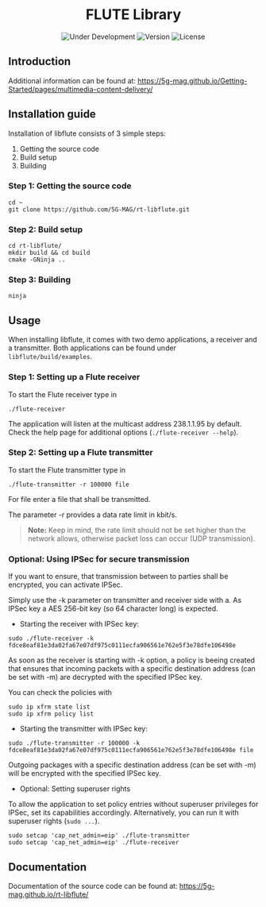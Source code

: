 <h1 align="center">FLUTE Library</h1>
<p align="center">
  <img src="https://img.shields.io/badge/Status-Under_Development-yellow" alt="Under Development">
  <img src="https://img.shields.io/github/v/tag/5G-MAG/rt-libflute?label=version" alt="Version">
  <img src="https://img.shields.io/badge/License-5G--MAG%20Public%20License%20(v1.0)-blue" alt="License">
</p>

## Introduction
Additional information can be found at: https://5g-mag.github.io/Getting-Started/pages/multimedia-content-delivery/

## Installation guide

Installation of libflute consists of 3 simple steps:
1. Getting the source code
2. Build setup
3. Building

### Step 1: Getting the source code
````
cd ~
git clone https://github.com/5G-MAG/rt-libflute.git
````

### Step 2: Build setup
````
cd rt-libflute/
mkdir build && cd build
cmake -GNinja ..
````

### Step 3: Building
````
ninja
````

## Usage
 
When installing libflute, it comes with two demo applications, a receiver and a transmitter. Both applications can be found under ``libflute/build/examples``.

### Step 1: Setting up a Flute receiver
To start the Flute receiver type in

````
./flute-receiver
````

The application will listen at the multicast address 238.1.1.95 by default. Check the help page for additional options (``./flute-receiver --help``).

### Step 2: Setting up a Flute transmitter

To start the Flute transmitter type in

````
./flute-transmitter -r 100000 file
````

For file enter a file that shall be transmitted.
  
The parameter -r provides a data rate limit in kbit/s.

> **Note:** Keep in mind, the rate limit should not be set higher than the network allows, otherwise packet loss can occur (UDP transmission).

### Optional: Using IPSec for secure transmission
If you want to ensure, that transmission between to parties shall be encrypted, you can activate IPSec.
  
Simply use the -k parameter on transmitter and receiver side with a. As IPSec key a AES 256-bit key (so 64 character long) is expected. 

* Starting the receiver with IPSec key: 
````
sudo ./flute-receiver -k fdce8eaf81e3da02fa67e07df975c0111ecfa906561e762e5f3e78dfe106498e
````
As soon as the receiver is starting with -k option, a policy is beeing created that ensures that incoming packets with a specific destination address (can be set with -m) are decrypted with the specified IPSec key. 

You can check the policies with
````
sudo ip xfrm state list
sudo ip xfrm policy list
````

* Starting the transmitter with IPSec key:
````
sudo ./flute-transmitter -r 100000 -k fdce8eaf81e3da02fa67e07df975c0111ecfa906561e762e5f3e78dfe106498e file
````
Outgoing packages with a specific destination address (can be set with -m) will be encrypted with the specified IPSec key.

* Optional: Setting superuser rights

To allow the application to set policy entries without superuser privileges for IPSec, set its capabilities 
accordingly. Alternatively, you can run it with superuser rights (``sudo ...``).
````
sudo setcap 'cap_net_admin=eip' ./flute-transmitter
sudo setcap 'cap_net_admin=eip' ./flute-receiver
````

## Documentation

Documentation of the source code can be found at: https://5g-mag.github.io/rt-libflute/
